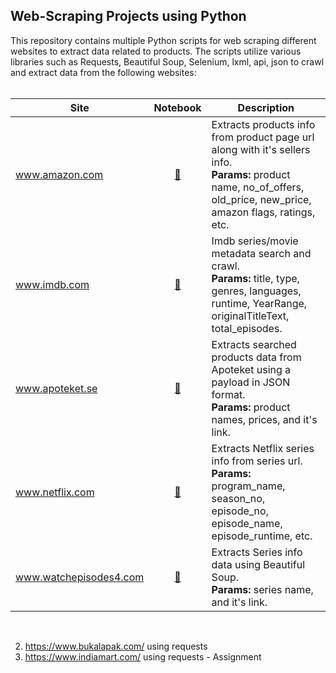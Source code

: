 ## Web-Scraping Projects using Python

This repository contains multiple Python scripts for web scraping different websites to extract data related to products. The scripts utilize various libraries such as Requests, Beautiful Soup, Selenium, lxml, api, json to crawl and extract data from the following websites:
<br><br>

|Site | Notebook | Description
|--|:--:|--|
| www.amazon.com |[🔗](https://github.com/deepak4u/Web-Scraping/blob/main/Amazon.com_product_and_seller_scrape.ipynb) | Extracts products info from product page url along with it's sellers info. <br>**Params:** product name, no_of_offers, old_price, new_price, amazon flags, ratings, etc.
| www.imdb.com |[🔗](https://github.com/deepak4u/Web-Scraping/blob/main/IMDB%20Search%20and%20crawl%20metadata.ipynb) | Imdb series/movie metadata search and crawl. <br>**Params:** title, type, genres, languages, runtime, YearRange, originalTitleText, total_episodes.
| www.apoteket.se |[🔗](https://github.com/deepak4u/Web-Scraping/blob/main/apoteket%20-%20json%20data%20with%20payload.ipynb) | Extracts searched products data from Apoteket using a payload in JSON format. <br>**Params:** product names, prices, and it's link.
| www.netflix.com |[🔗](https://github.com/deepak4u/Web-Scraping/blob/main/Netflix%20series%20data%20crawl%20from%20link.ipynb) | Extracts Netflix series info from series url. <br>**Params:** program_name, season_no, episode_no, episode_name, episode_runtime, etc.
| www.watchepisodes4.com |[🔗](https://github.com/deepak4u/Web-Scraping/blob/main/watchepisodes4.py) | Extracts Series info data using Beautiful Soup. <br>**Params:** series name, and it's link.


<br>

2. https://www.bukalapak.com/ using requests
3. https://www.indiamart.com/ using requests - Assignment

